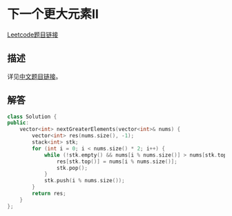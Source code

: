 # 下一个更大元素II

[Leetcode题目链接](https://leetcode.com/problems/next-greater-element-ii/description/)

## 描述

详见[中文题目链接](https://leetcode.cn/problems/next-greater-element-ii/)。

## 解答

```C++
class Solution {
public:
    vector<int> nextGreaterElements(vector<int>& nums) {
        vector<int> res(nums.size(), -1);
        stack<int> stk;
        for (int i = 0; i < nums.size() * 2; i++) {
            while (!stk.empty() && nums[i % nums.size()] > nums[stk.top()]) {
                res[stk.top()] = nums[i % nums.size()];
                stk.pop();
            }
            stk.push(i % nums.size());
        }
        return res;
    }
};
```
